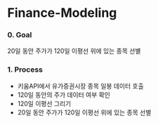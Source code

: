# Finance-Modeling

### 0. Goal
20일 동안 주가가 120일 이평선 위에 있는 종목 선별

### 1. Process
- 키움API에서 유가증권시장 종목 일봉 데이터 호출
- 120일 동안의 주가 데이터 여부 확인
- 120일 이평선 그리기
- 20일 동안 주가가 120일 이평선 위에 있는 종목 선별
